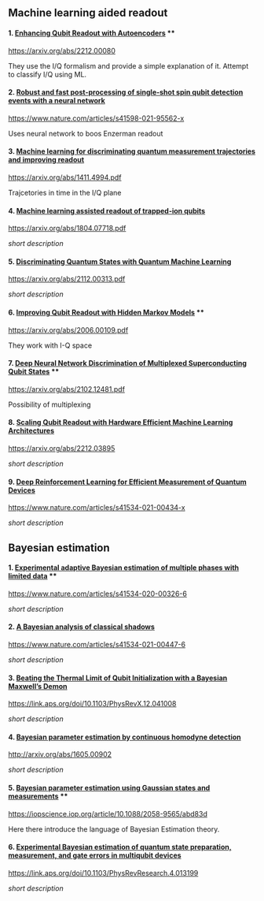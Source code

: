 ## Machine learning aided readout
#### 1. [Enhancing Qubit Readout with Autoencoders](Papers%20review/Enhancing%20Qubit%20Readout%20with%20Autoencoders.md)  **
https://arxiv.org/abs/2212.00080

They use the I/Q formalism and provide a simple explanation of it. Attempt to classify I/Q using ML.
#### 2. [Robust and fast post-processing of single-shot spin qubit detection events with a neural network](Papers%20review/Robust%20and%20fast%20post-processing%20of%20single-shot%20spin%20qubit%20detection%20events%20with%20a%20neural%20network.md) 
https://www.nature.com/articles/s41598-021-95562-x

Uses neural network to boos Enzerman readout
#### 3. [Machine learning for discriminating quantum measurement trajectories and improving readout](Papers%20review/Machine%20learning%20for%20discriminating%20quantum%20measurement%20trajectories%20and%20improving%20readout.md)
https://arxiv.org/abs/1411.4994.pdf

Trajcetories in time in the I/Q plane 
#### 4. [Machine learning assisted readout of trapped-ion qubits](Papers%20review/Machine%20learning%20assisted%20readout%20of%20trapped-ion%20qubits.md)
https://arxiv.org/abs/1804.07718.pdf

*short description*
#### 5. [Discriminating Quantum States with Quantum Machine Learning](Papers%20review/Discriminating%20Quantum%20States%20with%20Quantum%20Machine%20Learning.md)
https://arxiv.org/abs/2112.00313.pdf

*short description*
#### 6. [Improving Qubit Readout with Hidden Markov Models](Papers%20review/Improving%20Qubit%20Readout%20with%20Hidden%20Markov%20Models.md) **
https://arxiv.org/abs/2006.00109.pdf

They work with I-Q space
#### 7. [Deep Neural Network Discrimination of Multiplexed Superconducting Qubit States](Papers%20review/Deep%20Neural%20Network%20Discrimination%20of%20Multiplexed%20Superconducting%20Qubit%20States.md) **
https://arxiv.org/abs/2102.12481.pdf

Possibility of multiplexing
#### 8. [Scaling Qubit Readout with Hardware Efficient Machine Learning Architectures](Papers%20review/Scaling%20Qubit%20Readout%20with%20Hardware%20Efficient%20Machine%20Learning%20Architectures.md)
https://arxiv.org/abs/2212.03895

*short description*
#### 9. [Deep Reinforcement Learning for Efficient Measurement of Quantum Devices](Papers%20review/Deep%20Reinforcement%20Learning%20for%20Efficient%20Measurement%20of%20Quantum%20Devices.md)
https://www.nature.com/articles/s41534-021-00434-x

*short description*

## Bayesian estimation
#### 1. [Experimental adaptive Bayesian estimation of multiple phases with limited data](Papers%20review/Experimental%20adaptive%20Bayesian%20estimation%20of%20multiple%20phases%20with%20limited%20data.md) **
https://www.nature.com/articles/s41534-020-00326-6

*short description*
#### 2. [A Bayesian analysis of classical shadows](Papers%20review/A%20Bayesian%20analysis%20of%20classical%20shadows.md)
https://www.nature.com/articles/s41534-021-00447-6

*short description*
#### 3. [Beating the Thermal Limit of Qubit Initialization with a Bayesian Maxwell’s Demon](Papers%20review/Beating%20the%20Thermal%20Limit%20of%20Qubit%20Initialization%20with%20a%20Bayesian%20Maxwell’s%20Demon.md)
https://link.aps.org/doi/10.1103/PhysRevX.12.041008

*short description*
#### 4. [Bayesian parameter estimation by continuous homodyne detection](Papers%20review/Bayesian%20parameter%20estimation%20by%20continuous%20homodyne%20detection.md)
http://arxiv.org/abs/1605.00902

*short description*
#### 5. [Bayesian parameter estimation using Gaussian states and measurements](Papers%20review/Bayesian%20parameter%20estimation%20using%20Gaussian%20states%20and%20measurements.md) **
https://iopscience.iop.org/article/10.1088/2058-9565/abd83d

Here there introduce the language of Bayesian Estimation theory.
#### 6. [Experimental Bayesian estimation of quantum state preparation, measurement, and gate errors in multiqubit devices](Papers%20review/Experimental%20Bayesian%20estimation%20of%20quantum%20state%20preparation,%20measurement,%20and%20gate%20errors%20in%20multiqubit%20devices.md)
https://link.aps.org/doi/10.1103/PhysRevResearch.4.013199

*short description*
